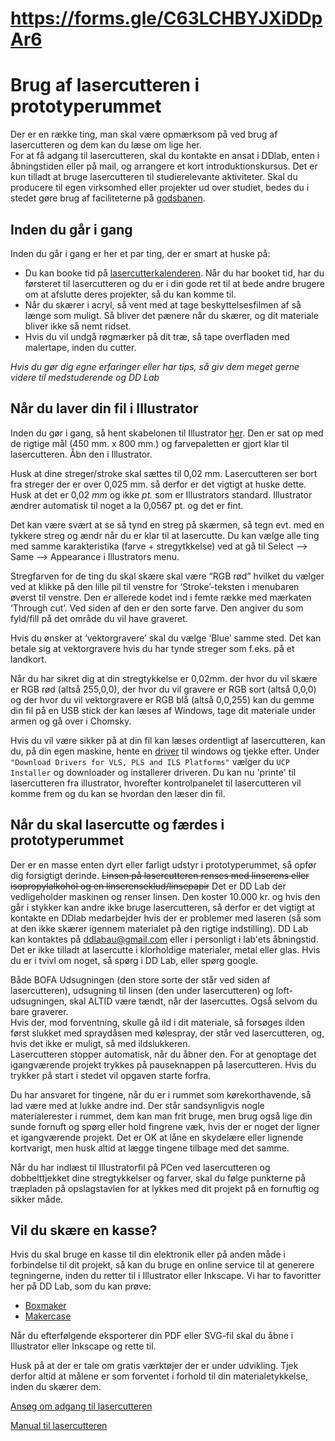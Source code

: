 
# https://forms.gle/C63LCHBYJXiDDpAr6

# Brug af lasercutteren i prototyperummet
Der er en række ting, man skal være opmærksom på ved brug af lasercutteren og dem kan du læse om lige her.  
For at få adgang til lasercutteren, skal du kontakte en ansat i DDlab, enten i åbningstiden eller på mail, og arrangere et kort introduktionskursus.
Det er kun tilladt at bruge lasercutteren til studierelevante aktiviteter. Skal du producere til egen virksomhed eller projekter ud over studiet, bedes du i stedet gøre brug af faciliteterne på [godsbanen](http://godsbanen.dk/muligheder/godsbanens-aabne-vaerksteder/lasercutter/).

## Inden du går i gang

Inden du går i gang er her et par ting, der er smart at huske på:
- Du kan booke tid på [lasercutterkalenderen](https://teamup.com/ksaoksap5dd29vbcdu). Når du har booket tid, har du førsteret til lasercutteren og du er i din gode ret til at bede andre brugere om at afslutte deres projekter, så du kan komme til.
- Når du skærer i acryl, så vent med at tage beskyttelsesfilmen af så længe som muligt. Så bliver det pænere når du skærer, og dit materiale bliver ikke så nemt ridset.
- Hvis du vil undgå røgmærker på dit træ, så tape overfladen med malertape, inden du cutter.  

*Hvis du gør dig egne erfaringer eller har tips, så giv dem meget gerne videre til medstuderende og DD Lab*

## Når du laver din fil i Illustrator

Inden du gør i gang, så hent skabelonen til Illustrator [her](https://github.com/DDlabAU/Laser-Cutter-Things/blob/master/VLS_6.60_Illustrator_Template.ait?raw=true). Den er sat op med de rigtige mål (450 mm. x 800 mm.) og farvepaletten er gjort klar til lasercutteren. Åbn den i Illustrator.

Husk at dine streger/stroke skal sættes til 0,02 mm. Lasercutteren ser bort fra streger der er over 0,025 mm. så derfor er det vigtigt at huske dette. Husk at det er 0,02 *mm* og ikke *pt.* som er Illustrators standard. Illustrator ændrer automatisk til noget a la 0,0567 pt. og det er fint.

Det kan være svært at se så tynd en streg på skærmen, så tegn evt. med en tykkere streg og ændr når du er klar til at lasercutte. Du kan vælge alle ting med samme karakteristika (farve + stregytkkelse) ved at gå til Select —> Same —> Appearance i Illustrators menu. 

Stregfarven for de ting du skal skære skal være “RGB rød” hvilket du vælger ved at klikke på den lille pil til venstre for ‘Stroke’-teksten i menubaren øverst til venstre. Den er allerede kodet ind i femte række med mærkaten ‘Through cut’. Ved siden af den er den sorte farve. Den angiver du som fyld/fill på det område du vil have graveret.

Hvis du ønsker at ‘vektorgravere’ skal du vælge ‘Blue’ samme sted. Det kan betale sig at vektorgravere hvis du har tynde streger som f.eks. på et landkort.

Når du har sikret dig at din stregtykkelse er 0,02mm. der hvor du vil skære er RGB rød (altså 255,0,0), der hvor du vil gravere er RGB sort (altså 0,0,0) og der hvor du vil vektorgravere er RGB blå (altså 0,0,255) kan du gemme din fil på en USB stick der kan læses af Windows, tage dit materiale under armen og gå over i Chomsky.

Hvis du vil være sikker på at din fil kan læses ordentligt af lasercutteren, kan du, på din egen maskine, hente en [driver](https://www.ulsinc.com/support/software-downloads) til windows og tjekke efter. Under  `"Download Drivers for VLS, PLS and ILS Platforms"` vælger du `UCP Installer` og downloader og installerer driveren. Du kan nu 'printe' til lasercutteren fra illustrator, hvorefter kontrolpanelet til lasercutteren vil komme frem og du kan se hvordan den læser din fil.


## Når du skal lasercutte og færdes i prototyperummet

Der er en masse enten dyrt eller farligt udstyr i prototyperummet, så opfør dig forsigtigt derinde. ~~Linsen på lasercutteren renses med linserens eller isopropylalkohol og en linserenseklud/linsepapir~~ Det er DD Lab der vedligeholder maskinen og renser linsen. Den koster 10.000 kr. og hvis den går i stykker kan andre ikke bruge lasercutteren, så derfor er det vigtigt at kontakte en DDlab medarbejder hvis der er problemer med laseren (så som at den ikke skærer igennem materialet på den rigtige indstilling). DD Lab kan kontaktes på ddlabau@gmail.com eller i personligt i lab'ets åbningstid.
Det er ikke tilladt at lasercutte i klorholdige materialer, metal eller glas. Hvis du er i tvivl om noget, så spørg i DD Lab, eller spørg google.

Både BOFA Udsugningen (den store sorte der står ved siden af lasercutteren), udsugning til linsen (den under lasercutteren) og loft-udsugningen, skal ALTID være tændt, når der lasercuttes. Også selvom du bare graverer.  
Hvis der, mod forventning, skulle gå ild i dit materiale, så forsøges ilden først slukket med spraydåsen med kølespray, der står ved lasercutteren, og, hvis det ikke er muligt, så med ildslukkeren.  
Lasercutteren stopper automatisk, når du åbner den. For at genoptage det igangværende projekt trykkes på pauseknappen på lasercutteren. Hvis du trykker på start i stedet vil opgaven starte forfra.

Du har ansvaret for tingene, når du er i rummet som kørekorthavende, så lad være med at lukke andre ind. Der står sandsynligvis nogle materialerester i rummet, dem kan man frit bruge, men brug også lige din sunde fornuft og spørg eller hold fingrene væk, hvis der er noget der ligner et igangværende projekt. Det er OK at låne en skydelære eller lignende kortvarigt, men husk altid at lægge tingene tilbage med det samme.

Når du har indlæst til Illustratorfil på PCen ved lasercutteren og dobbelttjekket dine stregtykkelser og farver, skal du følge punkterne på træpladen på opslagstavlen for at lykkes med dit projekt på en fornuftig og sikker måde.

## Vil du skære en kasse?

Hvis du skal bruge en kasse til din elektronik eller på anden måde i forbindelse til dit projekt, så kan du bruge en online service til at generere tegningerne, inden du retter til i Illustrator eller Inkscape. Vi har to favoritter her på DD Lab, som du kan prøve:

- [Boxmaker](http://boxmaker.connectionlab.org/)
- [Makercase](http://www.makercase.com/)

Når du efterfølgende eksporterer din PDF eller SVG-fil skal du åbne i Illustrator eller Inkscape og rette til.

Husk på at der er tale om gratis værktøjer der er under udvikling. Tjek derfor altid at målene er som forventet i forhold til din materialetykkelse, inden du skærer dem.

[Ansøg om adgang til lasercutteren](https://goo.gl/forms/SlW60lH60ulgC40k1)

[Manual til lasercutteren](http://www.engraversnetwork.com/files/VLS_Platform_User_Guide.pdf)
